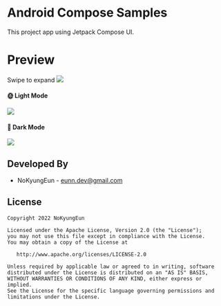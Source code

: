 # Android Compose Samples
This project app using Jetpack Compose UI.

# Preview
Swipe to expand
![](https://user-images.githubusercontent.com/74607521/189238678-a284d15b-26ac-40be-8234-3ae8010ed5f9.gif)

#### 🌞 Light Mode
![](https://user-images.githubusercontent.com/74607521/189238704-b87051e2-1a20-44fc-bbdd-aa4ca87be308.png)

#### 🌙 Dark Mode
![](https://user-images.githubusercontent.com/74607521/189238696-aac3ccea-1c40-43d9-9cca-f976a5527bbc.png)

Developed By
------------------------------------
* NoKyungEun - <eunn.dev@gmail.com>

License
------------------------------------
    Copyright 2022 NoKyungEun

    Licensed under the Apache License, Version 2.0 (the "License");
    you may not use this file except in compliance with the License.
    You may obtain a copy of the License at

       http://www.apache.org/licenses/LICENSE-2.0

    Unless required by applicable law or agreed to in writing, software
    distributed under the License is distributed on an "AS IS" BASIS,
    WITHOUT WARRANTIES OR CONDITIONS OF ANY KIND, either express or implied.
    See the License for the specific language governing permissions and
    limitations under the License.
